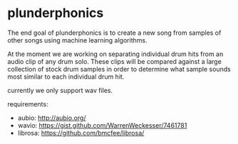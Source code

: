 plunderphonics
==============
The end goal of plunderphonics is to create a new song from samples of other songs using machine learning algorithms.

 At the moment we are working on separating individual drum hits from an audio clip of any drum solo. These clips will be compared against a large collection of stock drum samples in order to determine what sample sounds most similar to each individual drum hit.  

currently we only support wav files.

requirements:
- aubio: http://aubio.org/
- wavio: https://gist.github.com/WarrenWeckesser/7461781
- librosa: https://github.com/bmcfee/librosa/

